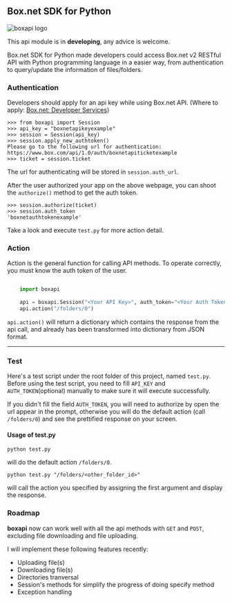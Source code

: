 ## Box.net SDK for Python ##


![boxapi logo](http://dl.dropbox.com/u/2587385/images/boxapi/boxapi_logo_750.png "Title")


This api module is in **developing**, any advice is welcome.

Box.net SDK for Python made developers could access Box.net v2 RESTful API with Python programming language in a easier way, from authentication to query/update the information of files/folders.


### Authentication

Developers should apply for an api key while using Box.net API. (Where to apply: [Box.net: Developer Services](https://www.box.com/developers/services))

	>>> from boxapi import Session
	>>> api_key = "boxnetapikeyexample"
	>>> session = Session(api_key)
	>>> session.apply_new_authtoken()
	Please go to the following url for authentication: https://www.box.com/api/1.0/auth/boxnetapiticketexample
	>>> ticket = session.ticket 
	
The url for authenticating will be stored in `session.auth_url`.

After the user authorized your app on the above webpage, you can shoot the `authorize()` method to get the auth token.

	>>> session.authorize(ticket)
	>>> session.auth_token
	'boxnetauthtokenexample'

Take a look and execute `test.py` for more action detail.

### Action

Action is the general function for calling API methods. To operate correctly, you must know the auth token of the user.

```python

	import boxapi
	
	api = boxapi.Session("<Your API Key>", auth_token="<Your Auth Token>")
	api.action("/folders/0")
```
	
`api.action()` will return a dictionary which contains the response from the api call, and already has been transformed into dictionary from JSON format.

---

### Test
Here's a test script under the root folder of this project, named `test.py`. Before using the test script, you need to fill `API_KEY` and `AUTH_TOKEN`(optional) manually to make sure it will execute successfully.

If you didn't fill the field `AUTH_TOKEN`, you will need to authorize by open the url appear in the prompt, otherwise you will do the default action (call `/folders/0`) and see the prettified response on your screen.

#### Usage of test.py

	python test.py

will do the default action `/folders/0`.

	python test.py "/folders/<other_folder_id>"
	
will call the action you specified by assigning the first argument and display the response.


### Roadmap

**boxapi** now can work well with all the api methods with `GET` and `POST`, excluding file downloading and file uploading.

I will implement these following features recently:

* Uploading file(s)
* Downloading file(s)
* Directories tranversal
* Session's methods for simplify the progress of doing specify method
* Exception handling
